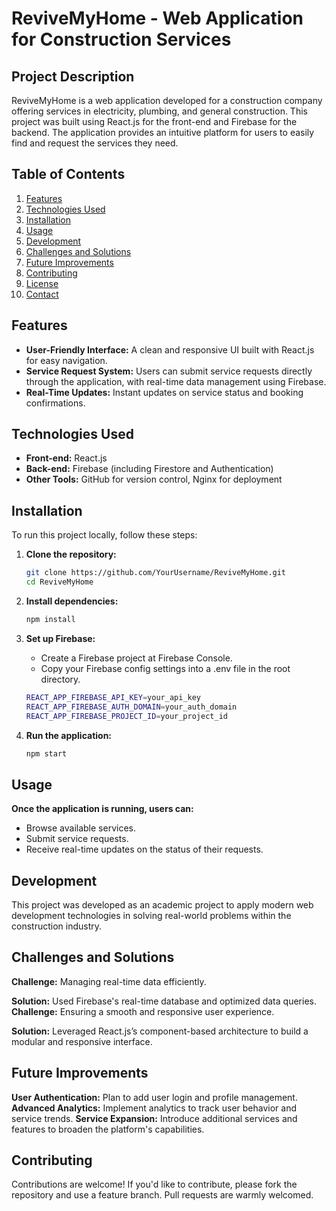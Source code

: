 # ReviveMyHome - Web Application for Construction Services

## Project Description

ReviveMyHome is a web application developed for a construction company offering services in electricity, plumbing, and general construction. This project was built using React.js for the front-end and Firebase for the backend. The application provides an intuitive platform for users to easily find and request the services they need.

## Table of Contents

1. [Features](#features)
2. [Technologies Used](#technologies-used)
3. [Installation](#installation)
4. [Usage](#usage)
5. [Development](#development)
6. [Challenges and Solutions](#challenges-and-solutions)
7. [Future Improvements](#future-improvements)
8. [Contributing](#contributing)
9. [License](#license)
10. [Contact](#contact)

## Features

- **User-Friendly Interface:** A clean and responsive UI built with React.js for easy navigation.
- **Service Request System:** Users can submit service requests directly through the application, with real-time data management using Firebase.
- **Real-Time Updates:** Instant updates on service status and booking confirmations.

## Technologies Used

- **Front-end:** React.js
- **Back-end:** Firebase (including Firestore and Authentication)
- **Other Tools:** GitHub for version control, Nginx for deployment

## Installation

To run this project locally, follow these steps:

1. **Clone the repository:**

   ```bash
   git clone https://github.com/YourUsername/ReviveMyHome.git
   cd ReviveMyHome

2. **Install dependencies:**

   ```bash
   npm install

3. **Set up Firebase:**
   - Create a Firebase project at Firebase Console.
   - Copy your Firebase config settings into a .env file in the root directory.

   ```bash
   REACT_APP_FIREBASE_API_KEY=your_api_key
   REACT_APP_FIREBASE_AUTH_DOMAIN=your_auth_domain
   REACT_APP_FIREBASE_PROJECT_ID=your_project_id

4. **Run the application:**

   ```bash
   npm start

## Usage
**Once the application is running, users can:**

   - Browse available services.
   - Submit service requests.
   - Receive real-time updates on the status of their requests.

## Development
This project was developed as an academic project to apply modern web development technologies in solving real-world problems within the construction industry.

## Challenges and Solutions
**Challenge:** Managing real-time data efficiently.

**Solution:** Used Firebase's real-time database and optimized data queries.
**Challenge:** Ensuring a smooth and responsive user experience.

**Solution:** Leveraged React.js’s component-based architecture to build a modular and responsive interface.
## Future Improvements
**User Authentication:** Plan to add user login and profile management.
**Advanced Analytics:** Implement analytics to track user behavior and service trends.
**Service Expansion:** Introduce additional services and features to broaden the platform's capabilities.
## Contributing
Contributions are welcome! If you'd like to contribute, please fork the repository and use a feature branch. Pull requests are warmly welcomed.




